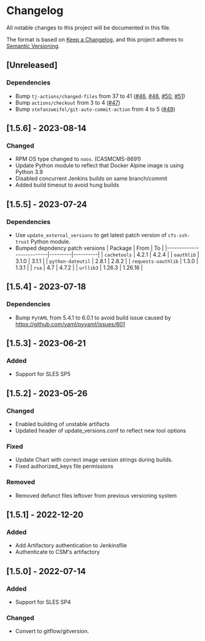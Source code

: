 # Changelog

All notable changes to this project will be documented in this file.

The format is based on [Keep a Changelog](https://keepachangelog.com/en/1.0.0/),
and this project adheres to [Semantic Versioning](https://semver.org/spec/v2.0.0.html).

## [Unreleased]

### Dependencies
- Bump `tj-actions/changed-files` from 37 to 41 ([#46](https://github.com/Cray-HPE/csm-ssh-keys/pull/46), [#48](https://github.com/Cray-HPE/csm-ssh-keys/pull/48), [#50](https://github.com/Cray-HPE/csm-ssh-keys/pull/50), [#51](https://github.com/Cray-HPE/csm-ssh-keys/pull/51))
- Bump `actions/checkout` from 3 to 4 ([#47](https://github.com/Cray-HPE/csm-ssh-keys/pull/47))
- Bump `stefanzweifel/git-auto-commit-action` from 4 to 5 ([#49](https://github.com/Cray-HPE/csm-ssh-keys/pull/49))

## [1.5.6] - 2023-08-14
### Changed
- RPM OS type changed to `noos`. (CASMCMS-8691)
- Update Python module to reflect that Docker Alpine image is using Python 3.9
- Disabled concurrent Jenkins builds on same branch/commit
- Added build timeout to avoid hung builds

## [1.5.5] - 2023-07-24
### Dependencies
- Use `update_external_versions` to get latest patch version of `cfs-ssh-trust` Python module.
- Bumped depndency patch versions
| Package                  | From    | To       |
|--------------------------|---------|----------|
| `cachetools`             | 4.2.1   | 4.2.4    |
| `oauthlib`               | 3.1.0   | 3.1.1    |
| `python-dateutil`        | 2.8.1   | 2.8.2    |
| `requests-oauthlib`      | 1.3.0   | 1.3.1    |
| `rsa`                    | 4.7     | 4.7.2    |
| `urllib3`                | 1.26.3  | 1.26.16  |

## [1.5.4] - 2023-07-18
### Dependencies
- Bump `PyYAML` from 5.4.1 to 6.0.1 to avoid build issue caused by https://github.com/yaml/pyyaml/issues/601

## [1.5.3] - 2023-06-21
### Added
- Support for SLES SP5

## [1.5.2] - 2023-05-26
### Changed
- Enabled building of unstable artifacts
- Updated header of update_versions.conf to reflect new tool options

### Fixed
- Update Chart with correct image version strings during builds.
- Fixed authorized_keys file permissions

### Removed
- Removed defunct files leftover from previous versioning system

## [1.5.1] - 2022-12-20
### Added
- Add Artifactory authentication to Jenkinsfile
- Authenticate to CSM's artifactory

## [1.5.0] - 2022-07-14
### Added
- Support for SLES SP4

### Changed
- Convert to gitflow/gitversion.